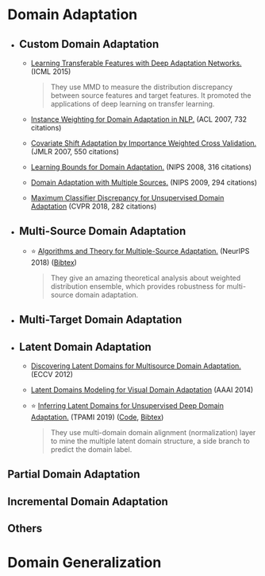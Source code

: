 # Domain Adaptation

* ## Custom Domain Adaptation

  * [Learning Transferable Features with Deep Adaptation Networks.](http://proceedings.mlr.press/v37/long15.html) (ICML 2015)
    >They use MMD to measure the distribution discrepancy between source features and target features. It promoted the applications of deep learning on transfer learning.
  * [Instance Weighting for Domain Adaptation in NLP.](https://www.aclweb.org/anthology/P07-1034.pdf) (ACL 2007, 732 citations)
   
  * [Covariate Shift Adaptation by Importance Weighted Cross Validation.](http://www.jmlr.org/papers/v8/sugiyama07a.html) (JMLR 2007, 550 citations)
   
  * [Learning Bounds for Domain Adaptation.](http://papers.nips.cc/paper/3212-learning-bounds-for-domain-adaptation) (NIPS 2008, 316 citations)
   
  * [Domain Adaptation with Multiple Sources.](http://papers.nips.cc/paper/3550-domain-adaptation-with-multiple-sources) (NIPS 2009, 294 citations)  
  * [Maximum Classifier Discrepancy for Unsupervised Domain Adaptation](http://openaccess.thecvf.com/content_cvpr_2018/html/Saito_Maximum_Classifier_Discrepancy_CVPR_2018_paper.html) (CVPR 2018, 282 citations)

* ## Multi-Source Domain Adaptation

    * :star: [Algorithms and Theory for Multiple-Source Adaptation.](https://arxiv.org/pdf/1805.08727.pdf) (NeurIPS 2018) ([Bibtex](https://dblp.uni-trier.de/rec/conf/nips/HoffmanMZ18.html?view=bibtex))  
      > They give an amazing theoretical analysis about weighted distribution ensemble, which provides robustness for multi-source domain adaptation.

* ## Multi-Target Domain Adaptation

* ## Latent Domain Adaptation

  * [Discovering Latent Domains for Multisource Domain Adaptation.](https://link.springer.com/content/pdf/10.1007%2F978-3-642-33709-3_50.pdf) (ECCV 2012)

  * [Latent Domains Modeling for Visual Domain Adaptation](https://www.aaai.org/ocs/index.php/AAAI/AAAI14/paper/view/8418/8641) (AAAI 2014)

  * :star: [Inferring Latent Domains for Unsupervised Deep Domain Adaptation.](https://arxiv.org/abs/2103.13873) (TPAMI 2019) ([Code](https://github.com/mancinimassimiliano/latent_domains_DA), [Bibtex](https://dblp.uni-trier.de/rec/journals/pami/ManciniPBCR21.html?view=bibtex))
    > They use multi-domain domain alignment (normalization) layer to mine the multiple latent domain structure, a side branch to predict the domain label. 

## Partial Domain Adaptation

## Incremental Domain Adaptation

## Others

# Domain Generalization

## 